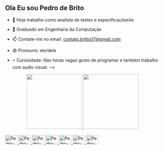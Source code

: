 ## Ola Eu sou Pedro de Brito

  
- 🔭 Hoje trabalho como analista de testes e especificaçõesõe
- 🌱 Graduado em Engenharia da Computação
- 📫 Contate-me no email: contato.britto07@gmail.com
- 😄 Pronouns: ele/dele
- ⚡ Curiosidade: Nas horas vagas gosto de programar e também trabalho com audio visual.
-->




   <link rel="stylesheet" href="https://cdn.jsdelivr.net/gh/devicons/devicon@v2.15.1/devicon.min.css">

          

<div align="center">
  <a href="https://github.com/pedrobrito07">
  <img height="180em" src="https://github-readme-stats.vercel.app/api?username=pedrobrito07&show_icons=true&theme=dracula&include_all_commits=true&count_private=true"/>
  <img height="180em" src="https://github-readme-stats.vercel.app/api/top-langs/?username=pedrobrito07&layout=compact&langs_count=7&theme=dracula"/>
</div>



<div style="display: inline_block"><br>
    
<img aling ="center" alt="Pedro-Flutter" height ="30" width="40" src="https://img.shields.io/badge/Flutter-02569B?style=for-the-badge&logo=flutter&logoColor=white">
<img aling ="center" alt="Pedro-C++" height ="30" width="40" src="https://img.shields.io/badge/C%2B%2B-00599C?style=for-the-badge&logo=c%2B%2B&logoColor=white">
<img aling ="center" alt="Pedro-Dart" height ="30" width="40" src="https://img.shields.io/badge/Dart-0175C2?style=for-the-badge&logo=dart&logoColor=white">
<img aling ="center" alt="Pedro-C" height ="30" width="40" src="https://img.shields.io/badge/C-00599C?style=for-the-badge&logo=c&logoColor=white">
<img aling ="center" alt="Pedro-CSS3" height ="30" width="40" src="https://img.shields.io/badge/CSS3-1572B6?style=for-the-badge&logo=css3&logoColor=white">
<img aling ="center" alt="Pedro-HTML5" height ="30" width="40" src="https://img.shields.io/badge/HTML5-E34F26?style=for-the-badge&logo=html5&logoColor=white">
<img aling ="center" alt="Pedro-JavaScritp" height ="30" width="40" src="https://img.shields.io/badge/JavaScript-F7DF1E?style=for-the-badge&logo=javascript&logoColor=black">


          

</div>
  
